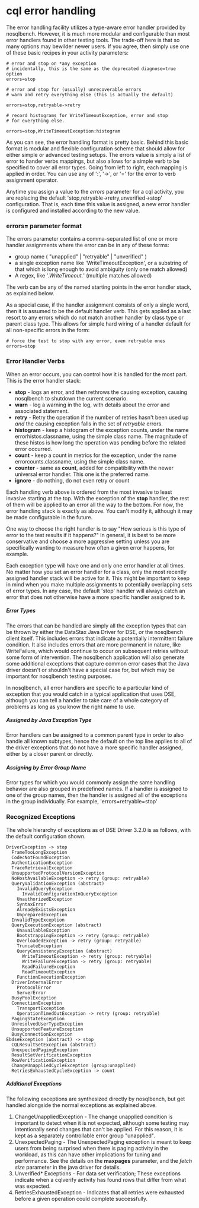 # cql error handling

The error handling facility utilizes a type-aware error handler
provided by nosqlbench. However, it is much more modular and configurable
than most error handlers found in other testing tools. The trade-off here
is that so many options may bewilder newer users. If you agree, then
simply use one of these basic recipes in your activity parameters:

    # error and stop on *any exception
    # incidentally, this is the same as the deprecated diagnose=true option
    errors=stop

    # error and stop for (usually) unrecoverable errors
    # warn and retry everything else (this is actually the default)

    errors=stop,retryable->retry

    # record histograms for WriteTimeoutException, error and stop
    # for everything else.

    errors=stop,WriteTimeoutException:histogram

As you can see, the error handling format is pretty basic. Behind this basic
format is modular and flexible configuration scheme that should allow for either
simple or advanced testing setups. The errors value is simply a list of error to
hander verbs mappings, but also allows for a simple verb to be specified to
cover all error types. Going from left to right, each mapping is applied in
order. You can use any of ':', '->', or '=' for the error to verb assignment
operator.

Anytime you assign a value to the *errors* parameter for a cql activity, you are
replacing the default 'stop,retryable->retry,unverified->stop' configuration.
That is, each time this value is assigned, a new error handler is configured and
installed according to the new value.

### errors= parameter format

The errors parameter contains a comma-separated list of one or more
handler assignments where the error can be in any of these forms:

- group name ( "unapplied" | "retryable" | "unverified" )
- a single exception name like 'WriteTimeoutException', or a substring of
  that which is long enough to avoid ambiguity (only one match allowed)
- A regex, like '.*WriteTimeout.*' (multiple matches allowed)

The verb can be any of the named starting points in the error handler
stack, as explained below.

As a special case, if the handler assignment consists of only a single word,
then it is assumed to be the default handler verb. This gets applied
as a last resort to any errors which do not match another handler by class
type or parent class type. This allows for simple hard wiring of a
handler default for all non-specific errors in the form:

    # force the test to stop with any error, even retryable ones
    errors=stop

### Error Handler Verbs

When an error occurs, you can control how it is handled for the most part.
This is the error handler stack:

- **stop** - logs an error, and then rethrows the causing exception,
  causing nosqlbench to shutdown the current scenario.
- **warn** - log a warning in the log, with details about the error and
  associated statement.
- **retry** - Retry the operation if the number of retries hasn't been
  used up *and* the causing exception falls in the set of
  *retryable* errors.
- **histogram** - keep a histogram of the exception counts, under the name
  errorhistos.classname, using the simple class name. The magnitude of
  these histos is how long the operation was pending before the related
  error occurred.
- **count** - keep a count in metrics for the exception, under the name
  errorcounts.classname, using the simple class name.
- **counter** - same as **count**, added for compatibility with the newer
  universal error handler. This one is the preferred name.
- **ignore** - do nothing, do not even retry or count

Each handling verb above is ordered from the most invasive to least
invasive starting at the top. With the exception of the **stop**
handler, the rest of them will be applied to an error all the way to the
bottom. For now, the error handling stack is exactly as above. You can't
modify it, although it may be made configurable in the future.

One way to choose the right handler is to say "How serious is this type of
error to the test results if it happens?" In general, it is best to be
more conservative and choose a more aggressive setting unless you are
specifically wanting to measure how often a given error happens, for
example.

Each exception type will have one and only one error handler at all times.
No matter how you set an error handler for a class, only the most recently
assigned handler stack will be active for it. This might be important to
keep in mind when you make multiple assignments to potentially overlapping
sets of error types. In any case, the default 'stop' handler will always
catch an error that does not otherwise have a more specific handler
assigned to it.

##### Error Types

The errors that can be handled are simply all the exception types that can
be thrown by either the DataStax Java Driver for DSE, *or* the nosqlbench
client itself. This includes errors that indicate a potentially
intermittent failure condition. It also includes errors that are more
permanent in nature, like WriteFailure, which would continue to occur on
subsequent retries without some form of intervention. The nosqlbench
application will also generate some additional exceptions that capture
common error cases that the Java driver doesn't or shouldn't have a
special case for, but which may be important for nosqlbench testing
purposes.

In nosqlbench, all error handlers are specific to a particular kind of
exception that you would catch in a typical application that uses DSE,
although you can tell a handler to take care of a whole category of
problems as long as you know the right name to use.

##### Assigned by Java Exception Type

Error handlers can be assigned to a common parent type in order to also handle
all known subtypes, hence the default on the top line applies to all of the
driver exceptions that do not have a more specific handler assigned, either
by a closer parent or directly.

##### Assigning by Error Group Name

Error types for which you would commonly assign the same handling behavior
are also grouped in predefined names. If a handler is assigned to one of
the group names, then the handler is assigned all of the exceptions in the
group individually. For example, 'errors=retryable=stop'

### Recognized Exceptions

The whole hierarchy of exceptions as of DSE Driver 3.2.0 is as follows,
with the default configuration shown.

    DriverException -> stop
      FrameTooLongException
      CodecNotFoundException
      AuthenticationException
      TraceRetrievalException
      UnsupportedProtocolVersionException
      NoHostAvailableException -> retry (group: retryable)
      QueryValidationException (abstract)
        InvalidQueryException
          InvalidConfigurationInQueryException
        UnauthorizedException
        SyntaxError
        AlreadyExistsException
        UnpreparedException
      InvalidTypeException
      QueryExecutionException (abstract)
        UnavailableException
        BootstrappingException -> retry (group: retryable)
        OverloadedException -> retry (group: retryable)
        TruncateException
        QueryConsistencyException (abstract)
          WriteTimeoutException -> retry (group: retryable)
          WriteFailureException -> retry (group: retryable)
          ReadFailureException
          ReadTimeoutException
        FunctionExecutionException
      DriverInternalError
        ProtocolError
        ServerError
      BusyPoolException
      ConnectionException
        TransportException
        OperationTimedOutException -> retry (group: retryable)
      PagingStateException
      UnresolvedUserTypeException
      UnsupportedFeatureException
      BusyConnectionException
    EbdseException (abstract) -> stop
      CQLResultSetException (abstract)
      UnexpectedPagingException
      ResultSetVerificationException
      RowVerificationException
      ChangeUnappliedCycleException (group:unapplied)
      RetriesExhaustedCycleException -> count

##### Additional Exceptions

The following exceptions are synthesized directly by nosqlbench, but get
handled alongside the normal exceptions as explained above.

1. ChangeUnappliedException - The change unapplied condition is important to
   detect when it is not expected, although some testing may intentionally send
   changes that can't be applied. For this reason, it is kept as a separately
   controllable error group "unapplied".
2. UnexpectedPaging - The UnexpectedPaging exception is meant to keep users from
   being surprised when there is paging activity in the workload, as this can have
   other implications for tuning and performance. See the details on the
   **maxpages** parameter, and the *fetch size* parameter in the java
   driver for details.
3. Unverified\* Exceptions - For data set verification; These exceptions
   indicate when a cqlverify activity has found rows that differ from what
   was expected.
4. RetriesExhaustedException - Indicates that all retries were exhausted before
   a given operation could complete successfully.

